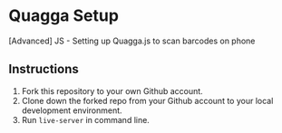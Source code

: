 # Quagga Setup
[Advanced] JS - Setting up Quagga.js to scan barcodes on phone

## Instructions

1. Fork this repository to your own Github account.
1. Clone down the forked repo from your Github account to your local development environment.
1. Run `live-server` in command line. 